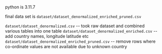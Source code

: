 python is 3.11.7

final data set is `dataset/dataset_denormalized_enriched_pruned.csv`


`dataset/dataset_denormalized.csv` -- took raw dataset and combined various tables into one table
`dataset/dataset_denormalized_enriched.csv` -- add country names, longitude latitude etc
`dataset/dataset_denormalized_enriched_pruned.csv` -- remove rows where co-ordinate values are not available due to unknown country

